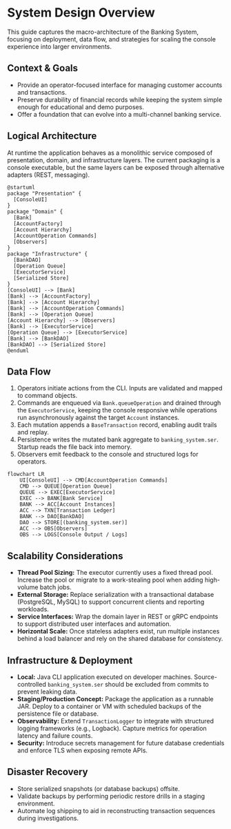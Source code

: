 # System Design Overview

This guide captures the macro-architecture of the Banking System, focusing on deployment, data flow, and strategies for scaling the console experience into larger environments.

## Context & Goals
- Provide an operator-focused interface for managing customer accounts and transactions.
- Preserve durability of financial records while keeping the system simple enough for educational and demo purposes.
- Offer a foundation that can evolve into a multi-channel banking service.

## Logical Architecture
At runtime the application behaves as a monolithic service composed of presentation, domain, and infrastructure layers. The current packaging is a console executable, but the same layers can be exposed through alternative adapters (REST, messaging).

```plantuml
@startuml
package "Presentation" {
  [ConsoleUI]
}
package "Domain" {
  [Bank]
  [AccountFactory]
  [Account Hierarchy]
  [AccountOperation Commands]
  [Observers]
}
package "Infrastructure" {
  [BankDAO]
  [Operation Queue]
  [ExecutorService]
  [Serialized Store]
}
[ConsoleUI] --> [Bank]
[Bank] --> [AccountFactory]
[Bank] --> [Account Hierarchy]
[Bank] --> [AccountOperation Commands]
[Bank] --> [Operation Queue]
[Account Hierarchy] --> [Observers]
[Bank] --> [ExecutorService]
[Operation Queue] --> [ExecutorService]
[Bank] --> [BankDAO]
[BankDAO] --> [Serialized Store]
@enduml
```

## Data Flow
1. Operators initiate actions from the CLI. Inputs are validated and mapped to command objects.
2. Commands are enqueued via `Bank.queueOperation` and drained through the `ExecutorService`, keeping the console responsive while operations run asynchronously against the target `Account` instances.
3. Each mutation appends a `BaseTransaction` record, enabling audit trails and replay.
4. Persistence writes the mutated bank aggregate to `banking_system.ser`. Startup reads the file back into memory.
5. Observers emit feedback to the console and structured logs for operators.

```mermaid
flowchart LR
    UI[ConsoleUI] --> CMD[AccountOperation Commands]
    CMD --> QUEUE[Operation Queue]
    QUEUE --> EXEC[ExecutorService]
    EXEC --> BANK[Bank Service]
    BANK --> ACC[Account Instances]
    ACC --> TXN[Transaction Ledger]
    BANK --> DAO[BankDAO]
    DAO --> STORE[(banking_system.ser)]
    ACC --> OBS[Observers]
    OBS --> LOGS[Console Output / Logs]
```

## Scalability Considerations
- **Thread Pool Sizing:** The executor currently uses a fixed thread pool. Increase the pool or migrate to a work-stealing pool when adding high-volume batch jobs.
- **External Storage:** Replace serialization with a transactional database (PostgreSQL, MySQL) to support concurrent clients and reporting workloads.
- **Service Interfaces:** Wrap the domain layer in REST or gRPC endpoints to support distributed user interfaces and automation.
- **Horizontal Scale:** Once stateless adapters exist, run multiple instances behind a load balancer and rely on the shared database for consistency.

## Infrastructure & Deployment
- **Local:** Java CLI application executed on developer machines. Source-controlled `banking_system.ser` should be excluded from commits to prevent leaking data.
- **Staging/Production Concept:** Package the application as a runnable JAR. Deploy to a container or VM with scheduled backups of the persistence file or database.
- **Observability:** Extend `TransactionLogger` to integrate with structured logging frameworks (e.g., Logback). Capture metrics for operation latency and failure counts.
- **Security:** Introduce secrets management for future database credentials and enforce TLS when exposing remote APIs.

## Disaster Recovery
- Store serialized snapshots (or database backups) offsite.
- Validate backups by performing periodic restore drills in a staging environment.
- Automate log shipping to aid in reconstructing transaction sequences during investigations.